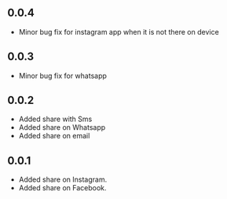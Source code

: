 ## 0.0.4

- Minor bug fix for instagram app when it is not there on device

## 0.0.3

- Minor bug fix for whatsapp

## 0.0.2

- Added share with Sms
- Added share on Whatsapp
- Added share on email

## 0.0.1

- Added share on Instagram.
- Added share on Facebook.
